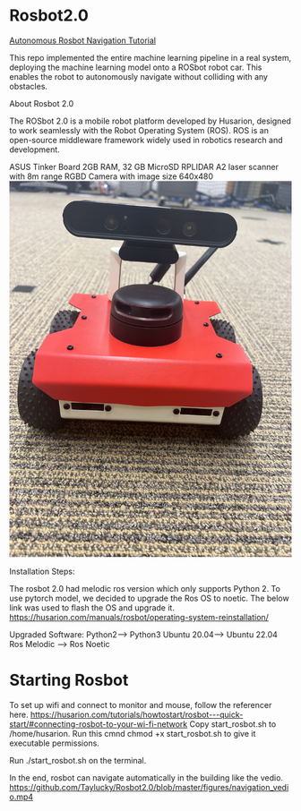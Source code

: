 # Rosbot2.0

[Autonomous Rosbot Navigation Tutorial ](https://github.com/MissMeriel/ROSbot_data_collection/tree/master)

This repo implemented the entire machine learning pipeline in a real system, deploying the machine learning model onto a ROSbot robot car. This enables the robot to autonomously navigate without colliding with any obstacles.


About Rosbot 2.0


The ROSbot 2.0 is a mobile robot platform developed by Husarion, designed to work seamlessly with the Robot Operating System (ROS). ROS is an open-source middleware framework widely used in robotics research and development. 

ASUS Tinker Board 2GB RAM, 32 GB MicroSD 
RPLIDAR A2 laser scanner with 8m range 
RGBD Camera with image size 640x480 
![image](https://github.com/Taylucky/Rosbot2.0/blob/master/figures/IMG_2994.jpg)

Installation Steps: 

The rosbot 2.0 had melodic ros version which only supports Python 2. 
To use pytorch model, we decided to upgrade the Ros OS to noetic. The below link was used to flash the OS and upgrade it. 
https://husarion.com/manuals/rosbot/operating-system-reinstallation/ 

Upgraded Software:
Python2--> Python3
Ubuntu 20.04--> Ubuntu 22.04
Ros Melodic --> Ros Noetic


# Starting Rosbot

To set up wifi and connect to monitor and mouse, follow the referencer here. https://husarion.com/tutorials/howtostart/rosbot---quick-start/#connecting-rosbot-to-your-wi-fi-network
Copy start_rosbot.sh to /home/husarion.
Run this cmnd chmod +x start_rosbot.sh to give it executable permissions.

Run ./start_rosbot.sh on the terminal.

In the end, rosbot can navigate automatically in the building like the vedio.
https://github.com/Taylucky/Rosbot2.0/blob/master/figures/navigation_vedio.mp4

 
